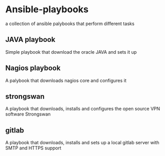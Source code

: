# Ansible-playbooks
a collection of ansible palybooks that perform different tasks

## JAVA playbook
Simple playbook that download the oracle JAVA and sets it up

## Nagios playbook
A palybook that downloads nagios core and configures it
## strongswan

A playbook that downloads, installs and configures the open source VPN software Strongswan

## gitlab
A playbook that downloads, installs and sets up a local gitlab server with SMTP and HTTPS support

